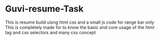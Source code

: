 # Guvi-resume-Task
This is resume build uisng html css and a small js code for range bar only
This is completely made for to know the basic and core usage of the html tag and css selectors
and many css concept
